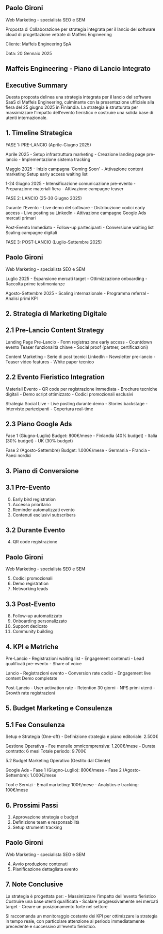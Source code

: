 
## Paolo Gironi

Web Marketing - specialista SEO e SEM

Proposta di Collaborazione per strategia integrata per il lancio del software cloud di progettazione vetrate di Maffeis Engineering

Cliente: Maffeis Engineering SpA

Data: 20 Gennaio 2025

## Maffeis Engineering - Piano di Lancio Integrato

## Executive Summary

Questa proposta delinea una strategia integrata per il lancio del software SaaS di Maffeis Engineering, culminante con la presentazione ufficiale alla fiera del 25 giugno 2025 in Finlandia. La strategia è strutturata per massimizzare l'impatto dell'evento fieristico e costruire una solida base di utenti internazionale.

## 1. Timeline Strategica

FASE 1: PRE-LANCIO (Aprile-Giugno 2025)

Aprile 2025 - Setup infrastruttura marketing - Creazione landing page pre-lancio - Implementazione sistema tracking

Maggio 2025 - Inizio campagna 'Coming Soon' - Attivazione content marketing Setup early access waiting list

1-24 Giugno 2025 - Intensificazione comunicazione pre-evento - Preparazione materiali fiera - Attivazione campagne teaser

FASE 2: LANCIO (25-30 Giugno 2025)

Durante l'Evento - Live demo del software - Distribuzione codici early access - Live posting su LinkedIn - Attivazione campagne Google Ads mercati primari

Post-Evento Immediato - Follow-up partecipanti - Conversione waiting list Scaling campagne digitali

FASE 3: POST-LANCIO (Luglio-Settembre 2025)

## Paolo Gironi

Web Marketing - specialista SEO e SEM

Luglio 2025 - Espansione mercati target - Ottimizzazione onboarding - Raccolta prime testimonianze

Agosto-Settembre 2025 - Scaling internazionale - Programma referral - Analisi primi KPI

## 2. Strategia di Marketing Digitale

## 2.1 Pre-Lancio Content Strategy

Landing Page Pre-Lancio - Form registrazione early access - Countdown evento Teaser funzionalità chiave - Social proof (partner, certificazioni)

Content Marketing - Serie di post tecnici LinkedIn - Newsletter pre-lancio - Teaser video features - White paper tecnico

## 2.2 Evento Fieristico Integration

Materiali Evento - QR code per registrazione immediata - Brochure tecniche digitali - Demo script ottimizzato - Codici promozionali esclusivi

Strategia Social Live - Live posting durante demo - Stories backstage - Interviste partecipanti - Copertura real-time

## 2.3 Piano Google Ads

Fase 1 (Giugno-Luglio) Budget: 800€/mese - Finlandia (40% budget) - Italia (30% budget) - UK (30% budget)

Fase 2 (Agosto-Settembre) Budget: 1.000€/mese - Germania - Francia - Paesi nordici

## 3. Piano di Conversione

## 3.1 Pre-Evento

0. Early bird registration
1. Accesso prioritario
2. Reminder automatizzati evento
3. Contenuti esclusivi subscribers

## 3.2 Durante Evento

4. QR code registrazione

## Paolo Gironi

Web Marketing - specialista SEO e SEM

5. Codici promozionali
6. Demo registration
7. Networking leads

## 3.3 Post-Evento

8. Follow-up automatizzato
9. Onboarding personalizzato
10. Support dedicato
11. Community building

## 4. KPI e Metriche

Pre-Lancio - Registrazioni waiting list - Engagement contenuti - Lead qualificati pre-evento - Share of voice

Lancio - Registrazioni evento - Conversion rate codici - Engagement live content Demo completate

Post-Lancio - User activation rate - Retention 30 giorni - NPS primi utenti - Growth rate registrazioni

## 5. Budget Marketing e Consulenza

## 5.1 Fee Consulenza

Setup e Strategia (One-off) - Definizione strategia e piano editoriale: 2.500€

Gestione Operativa - Fee mensile omnicomprensiva: 1.200€/mese - Durata contratto: 6 mesi Totale periodo: 9.700€

5.2 Budget Marketing Operativo (Gestito dal Cliente)

Google Ads - Fase 1 (Giugno-Luglio): 800€/mese - Fase 2 (Agosto-Settembre): 1.000€/mese

Tool e Servizi - Email marketing: 100€/mese - Analytics e tracking: 100€/mese

## 6. Prossimi Passi

1. Approvazione strategia e budget
2. Definizione team e responsabilità
3. Setup strumenti tracking

## Paolo Gironi

Web Marketing - specialista SEO e SEM

4. Avvio produzione contenuti
5. Pianificazione dettagliata evento

## 7. Note Conclusive

La strategia è progettata per: - Massimizzare l'impatto dell'evento fieristico Costruire una base utenti qualificata - Scalare progressivamente nei mercati target - Creare un posizionamento forte nel settore

Si raccomanda un monitoraggio costante dei KPI per ottimizzare la strategia in tempo reale, con particolare attenzione al periodo immediatamente precedente e successivo all'evento fieristico.